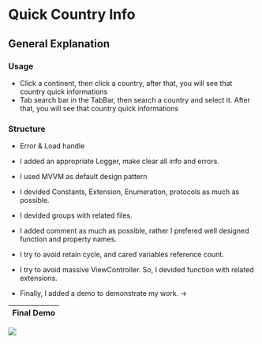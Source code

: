 # Quick Country Info

## General Explanation
### Usage
- Click a continent, then click a country, after that, you will see that country quick informations
- Tab search bar in the TabBar, then search a country and select it. After that, you will see that country quick informations

### Structure
- Error & Load handle
- I added an appropriate Logger, make clear all info and errors.
- I used MVVM as default design pattern
- I devided Constants, Extension, Enumeration, protocols as much as possible.
- I devided groups with related files.
- I added comment as much as possible, rather I prefered well designed function and property names.
- I try to avoid retain cycle, and cared variables reference count.
- I try to avoid massive ViewController. So, I devided function with related extensions.

- Finally, I added a demo to demonstrate my work. ->

 Final Demo|
:-------------------------:|
![](DemoGifs/Final-Demo.gif)
